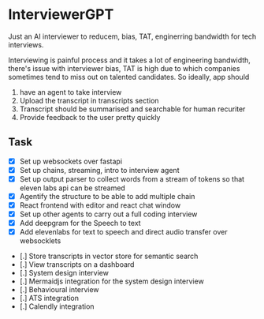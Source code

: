 # InterviewerGPT

Just an AI interviewer to reducem, bias, TAT, enginerring bandwidth for tech interviews.

Interviewing is painful process and it takes a lot of engineering bandwidth, there's issue with interviewer bias, TAT is high due to which companies sometimes tend to miss out on talented candidates. So ideally, app should
1. have an agent to take interview
2. Upload the transcript in transcripts section
3. Transcript should be summarised and searchable for human recuriter
4. Provide feedback to the user pretty quickly

## Task
- [X] Set up websockets over fastapi 
- [X] Set up chains, streaming, intro to interview agent
- [X] Set up output parser to collect words from a stream of tokens so that eleven labs api can be streamed
- [X] Agentify the structure to be able to add multiple chain
- [X] React frontend with editor and react chat window
- [X] Set up other agents to carry out a full coding interview
- [X] Add deepgram for the Speech to text
- [X] Add elevenlabs for text to speech and direct audio transfer over websocklets
- [.] Store transcripts in vector store for semantic search
- [.] View transcripts on a dashboard
- [.] System design interview
- [.] Mermaidjs integration for the system design interview
- [.] Behavioural interview
- [.] ATS integration
- [.] Calendly integration
